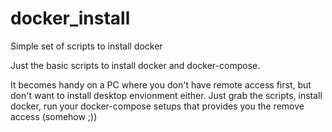 # docker_install
Simple set of scripts to install docker

Just the basic scripts to install docker and docker-compose.

It becomes handy on a PC where you don't have remote access first, but don't want to install
desktop envionment either.
Just grab the scripts, install docker, run your docker-compose setups that provides you the 
remove access (somehow ;))

